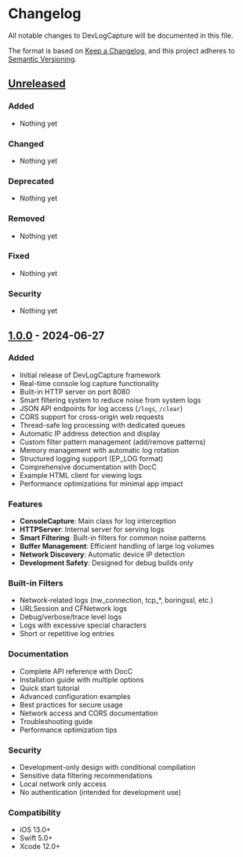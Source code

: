 # Changelog

All notable changes to DevLogCapture will be documented in this file.

The format is based on [Keep a Changelog](https://keepachangelog.com/en/1.0.0/),
and this project adheres to [Semantic Versioning](https://semver.org/spec/v2.0.0.html).

## [Unreleased]

### Added
- Nothing yet

### Changed
- Nothing yet

### Deprecated
- Nothing yet

### Removed
- Nothing yet

### Fixed
- Nothing yet

### Security
- Nothing yet

## [1.0.0] - 2024-06-27

### Added
- Initial release of DevLogCapture framework
- Real-time console log capture functionality
- Built-in HTTP server on port 8080
- Smart filtering system to reduce noise from system logs
- JSON API endpoints for log access (`/logs`, `/clear`)
- CORS support for cross-origin web requests
- Thread-safe log processing with dedicated queues
- Automatic IP address detection and display
- Custom filter pattern management (add/remove patterns)
- Memory management with automatic log rotation
- Structured logging support (EP_LOG format)
- Comprehensive documentation with DocC
- Example HTML client for viewing logs
- Performance optimizations for minimal app impact

### Features
- **ConsoleCapture**: Main class for log interception
- **HTTPServer**: Internal server for serving logs
- **Smart Filtering**: Built-in filters for common noise patterns
- **Buffer Management**: Efficient handling of large log volumes
- **Network Discovery**: Automatic device IP detection
- **Development Safety**: Designed for debug builds only

### Built-in Filters
- Network-related logs (nw_connection, tcp_*, boringssl, etc.)
- URLSession and CFNetwork logs
- Debug/verbose/trace level logs
- Logs with excessive special characters
- Short or repetitive log entries

### Documentation
- Complete API reference with DocC
- Installation guide with multiple options
- Quick start tutorial
- Advanced configuration examples
- Best practices for secure usage
- Network access and CORS documentation
- Troubleshooting guide
- Performance optimization tips

### Security
- Development-only design with conditional compilation
- Sensitive data filtering recommendations
- Local network only access
- No authentication (intended for development use)

### Compatibility
- iOS 13.0+
- Swift 5.0+
- Xcode 12.0+

[Unreleased]: https://github.com/your-username/DevLogCapture/compare/v1.0.0...HEAD
[1.0.0]: https://github.com/your-username/DevLogCapture/releases/tag/v1.0.0
